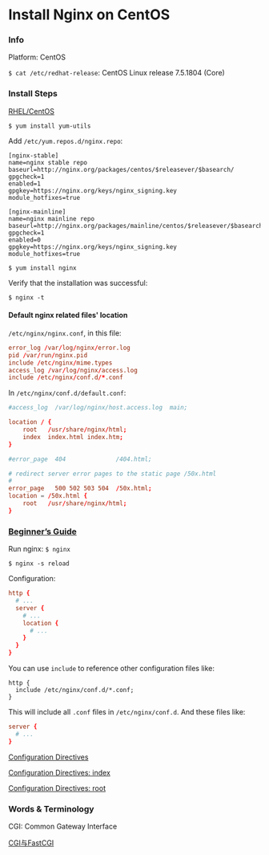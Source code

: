 
# Install Nginx on CentOS

### Info

Platform: CentOS

`$ cat /etc/redhat-release`:
CentOS Linux release 7.5.1804 (Core)


### Install Steps

[RHEL/CentOS](http://nginx.org/en/linux_packages.html#RHEL-CentOS)

`$ yum install yum-utils`

Add `/etc/yum.repos.d/nginx.repo`:

```
[nginx-stable]
name=nginx stable repo
baseurl=http://nginx.org/packages/centos/$releasever/$basearch/
gpgcheck=1
enabled=1
gpgkey=https://nginx.org/keys/nginx_signing.key
module_hotfixes=true

[nginx-mainline]
name=nginx mainline repo
baseurl=http://nginx.org/packages/mainline/centos/$releasever/$basearch/
gpgcheck=1
enabled=0
gpgkey=https://nginx.org/keys/nginx_signing.key
module_hotfixes=true
```

`$ yum install nginx`

Verify that the installation was successful:

`$ nginx -t`

#### Default nginx related files' location

`/etc/nginx/nginx.conf`, in this file:

```conf
error_log /var/log/nginx/error.log
pid /var/run/nginx.pid
include /etc/nginx/mime.types
access_log /var/log/nginx/access.log
include /etc/nginx/conf.d/*.conf
```


In `/etc/nginx/conf.d/default.conf`:

```conf
#access_log  /var/log/nginx/host.access.log  main;

location / {
    root   /usr/share/nginx/html;
    index  index.html index.htm;
}

#error_page  404              /404.html;

# redirect server error pages to the static page /50x.html
#
error_page   500 502 503 504  /50x.html;
location = /50x.html {
    root   /usr/share/nginx/html;
}

```


### [Beginner’s Guide](http://nginx.org/en/docs/beginners_guide.html)

Run nginx: `$ nginx`

`$ nginx -s reload`

Configuration:

```conf
http {
  # ...
  server {
    # ...
    location {
      # ...
    }
  }
}
```

You can use `include` to reference other configuration files like:

```
http {
  include /etc/nginx/conf.d/*.conf;
}
```


This will include all `.conf` files in `/etc/nginx/conf.d`. And these files like:

```conf
server {
  # ...
}
```

[Configuration Directives](http://nginx.org/en/docs/http/ngx_http_core_module.html#directives)

[Configuration Directives: index](http://nginx.org/en/docs/http/ngx_http_index_module.html#index)

[Configuration Directives: root](http://nginx.org/en/docs/http/ngx_http_core_module.html#root)


### Words & Terminology

CGI: Common Gateway Interface

[CGI与FastCGI](https://www.jianshu.com/p/ed1be12030a9)
